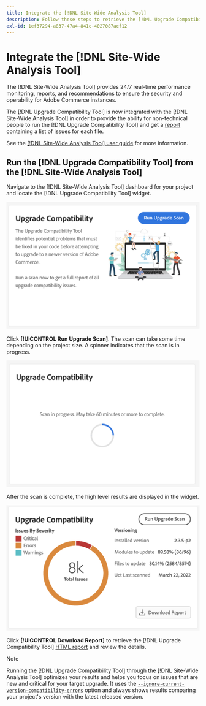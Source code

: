 ```yaml
---
title: Integrate the [!DNL Site-Wide Analysis Tool]
description: Follow these steps to retrieve the [!DNL Upgrade Compatibility Tool] report from the [!DNL Site-Wide Analysis Tool] dashboard on your Adobe Commerce project.
exl-id: 1ef37294-a837-47a4-841c-4027087acf12
---
```

# Integrate the [!DNL Site-Wide Analysis Tool]

The [!DNL Site-Wide Analysis Tool] provides 24/7 real-time performance monitoring, reports, and recommendations to ensure the security and operability for Adobe Commerce instances.

The [!DNL Upgrade Compatibility Tool] is now integrated with the [!DNL Site-Wide Analysis Tool] in order to provide the ability for non-technical people to run the [!DNL Upgrade Compatibility Tool] and get a [report](../upgrade-compatibility-tool/reports.md) containing a list of issues for each file.

See the [[!DNL Site-Wide Analysis Tool] user guide](https://docs.magento.com/user-guide/reports/site-wide-analysis-tool.html) for more information.

## Run the [!DNL Upgrade Compatibility Tool] from the [!DNL Site-Wide Analysis Tool]

Navigate to the [!DNL Site-Wide Analysis Tool] dashboard for your project and locate the [!DNL Upgrade Compatibility Tool] widget.

![UCT SWAT widget - Initial](../../assets/upgrade-guide/uct-swat-initial.png)

Click **[!UICONTROL Run Upgrade Scan]**. The scan can take some time depending on the project size. A spinner indicates that the scan is in progress.

![UCT SWAT widget - In Progress](../../assets/upgrade-guide/uct-swat-progress.png)

After the scan is complete, the high level results are displayed in the widget.

![UCT SWAT widget - Results](../../assets/upgrade-guide/uct-swat-results.png)

Click **[!UICONTROL Download Report]** to retrieve the [!DNL Upgrade Compatibility Tool] [HTML report](../upgrade-compatibility-tool/reports.md#html-report) and review the details.


>[!NOTE]
>
> Running the [!DNL Upgrade Compatibility Tool] through the [!DNL Site-Wide Analysis Tool] optimizes your results and helps you focus on issues that are new and critical for your target upgrade. It uses the [`--ignore-current-version-compatibility-errors`](run.md#optimize-your-results) option and always shows results comparing your project's version with the latest released version.
